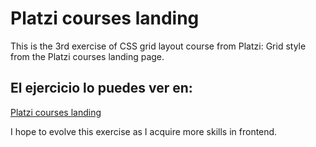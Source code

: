 # Platzi courses landing
This is the 3rd exercise of CSS grid layout course from Platzi: 
Grid style from the Platzi courses landing page.

## El ejercicio lo puedes ver en:
[Platzi courses landing](https://juliocesardeveloper.github.io/landing-cursos-platzi/)


I hope to evolve this exercise as I acquire more skills in frontend.
